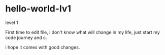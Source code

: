 # hello-world-lv1
level 1

First time to edit file, i don't know what will change in my life, just start my code journey and c.

i hope it comes with good changes.
